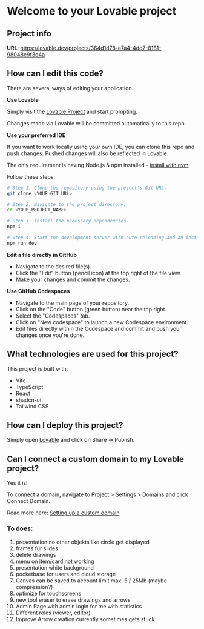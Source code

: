 # Welcome to your Lovable project

## Project info

**URL**: https://lovable.dev/projects/364d1d78-e7a4-4dd7-8181-98048e9f3d4a

## How can I edit this code?

There are several ways of editing your application.

**Use Lovable**

Simply visit the [Lovable Project](https://lovable.dev/projects/364d1d78-e7a4-4dd7-8181-98048e9f3d4a) and start prompting.

Changes made via Lovable will be committed automatically to this repo.

**Use your preferred IDE**

If you want to work locally using your own IDE, you can clone this repo and push changes. Pushed changes will also be reflected in Lovable.

The only requirement is having Node.js & npm installed - [install with nvm](https://github.com/nvm-sh/nvm#installing-and-updating)

Follow these steps:

```sh
# Step 1: Clone the repository using the project's Git URL.
git clone <YOUR_GIT_URL>

# Step 2: Navigate to the project directory.
cd <YOUR_PROJECT_NAME>

# Step 3: Install the necessary dependencies.
npm i

# Step 4: Start the development server with auto-reloading and an instant preview.
npm run dev
```

**Edit a file directly in GitHub**

- Navigate to the desired file(s).
- Click the "Edit" button (pencil icon) at the top right of the file view.
- Make your changes and commit the changes.

**Use GitHub Codespaces**

- Navigate to the main page of your repository.
- Click on the "Code" button (green button) near the top right.
- Select the "Codespaces" tab.
- Click on "New codespace" to launch a new Codespace environment.
- Edit files directly within the Codespace and commit and push your changes once you're done.

## What technologies are used for this project?

This project is built with:

- Vite
- TypeScript
- React
- shadcn-ui
- Tailwind CSS

## How can I deploy this project?

Simply open [Lovable](https://lovable.dev/projects/364d1d78-e7a4-4dd7-8181-98048e9f3d4a) and click on Share -> Publish.

## Can I connect a custom domain to my Lovable project?

Yes it is!

To connect a domain, navigate to Project > Settings > Domains and click Connect Domain.

Read more here: [Setting up a custom domain](https://docs.lovable.dev/tips-tricks/custom-domain#step-by-step-guide)

### To does:
1. presentation no other objekts like circle get displayed
2. frames für slides
3. delete drawings
4. menu on item/card not working
5. presentation white background
6. pocketbase for users and cloud storage
7. Canvas can be saved to account limit max. 5 / 25Mb (maybe compression?)
7. optimize for touchscreens
8. new tool eraser to erase drawings and arrows
9. Admin Page with admin login for me with statistics
10. Different roles (viewer, editor)
11. Improve Arrow creation currently sometimes gets stuck